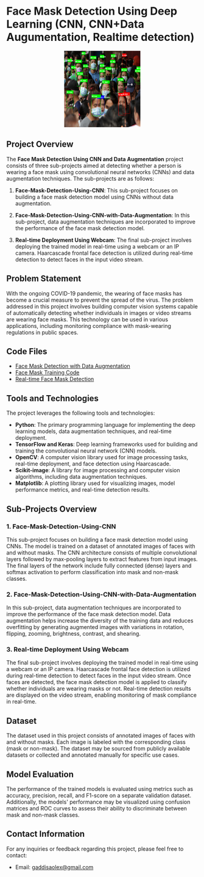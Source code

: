 # Face Mask Detection Using Deep Learning (CNN, CNN+Data Augumentation, Realtime detection)
<!-- Inserting the image with HTML and Markdown -->
<p align="center">
  <img src="icon_2.png" alt="Icon" width="200" height="200">
</p>

## Project Overview

The **Face Mask Detection Using CNN and Data Augmentation** project consists of three sub-projects aimed at detecting whether a person is wearing a face mask using convolutional neural networks (CNNs) and data augmentation techniques. The sub-projects are as follows:

1. **Face-Mask-Detection-Using-CNN**: This sub-project focuses on building a face mask detection model using CNNs without data augmentation.

2. **Face-Mask-Detection-Using-CNN-with-Data-Augmentation**: In this sub-project, data augmentation techniques are incorporated to improve the performance of the face mask detection model.

3. **Real-time Deployment Using Webcam**: The final sub-project involves deploying the trained model in real-time using a webcam or an IP camera. Haarcascade frontal face detection is utilized during real-time detection to detect faces in the input video stream.

## Problem Statement

With the ongoing COVID-19 pandemic, the wearing of face masks has become a crucial measure to prevent the spread of the virus. The problem addressed in this project involves building computer vision systems capable of automatically detecting whether individuals in images or video streams are wearing face masks. This technology can be used in various applications, including monitoring compliance with mask-wearing regulations in public spaces.

## Code Files

- [Face Mask Detection with Data Augmentation](face_mask_with_data_augmentation.ipynb)
- [Face Mask Training Code](facemask_training_code.ipynb)
- [Real-time Face Mask Detection](real_time_face_mask_detection.py)

## Tools and Technologies

The project leverages the following tools and technologies:

- **Python**: The primary programming language for implementing the deep learning models, data augmentation techniques, and real-time deployment.
- **TensorFlow and Keras**: Deep learning frameworks used for building and training the convolutional neural network (CNN) models.
- **OpenCV**: A computer vision library used for image processing tasks, real-time deployment, and face detection using Haarcascade.
- **Scikit-image**: A library for image processing and computer vision algorithms, including data augmentation techniques.
- **Matplotlib**: A plotting library used for visualizing images, model performance metrics, and real-time detection results.

## Sub-Projects Overview

### 1. Face-Mask-Detection-Using-CNN

This sub-project focuses on building a face mask detection model using CNNs. The model is trained on a dataset of annotated images of faces with and without masks. The CNN architecture consists of multiple convolutional layers followed by max-pooling layers to extract features from input images. The final layers of the network include fully connected (dense) layers and softmax activation to perform classification into mask and non-mask classes.

### 2. Face-Mask-Detection-Using-CNN-with-Data-Augmentation

In this sub-project, data augmentation techniques are incorporated to improve the performance of the face mask detection model. Data augmentation helps increase the diversity of the training data and reduces overfitting by generating augmented images with variations in rotation, flipping, zooming, brightness, contrast, and shearing.

### 3. Real-time Deployment Using Webcam

The final sub-project involves deploying the trained model in real-time using a webcam or an IP camera. Haarcascade frontal face detection is utilized during real-time detection to detect faces in the input video stream. Once faces are detected, the face mask detection model is applied to classify whether individuals are wearing masks or not. Real-time detection results are displayed on the video stream, enabling monitoring of mask compliance in real-time.

## Dataset

The dataset used in this project consists of annotated images of faces with and without masks. Each image is labeled with the corresponding class (mask or non-mask). The dataset may be sourced from publicly available datasets or collected and annotated manually for specific use cases.

## Model Evaluation

The performance of the trained models is evaluated using metrics such as accuracy, precision, recall, and F1-score on a separate validation dataset. Additionally, the models' performance may be visualized using confusion matrices and ROC curves to assess their ability to discriminate between mask and non-mask classes.

## Contact Information

For any inquiries or feedback regarding this project, please feel free to contact:

- Email: gaddisaolex@gmail.com

